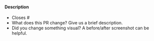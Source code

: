 <!-- Thank you for opening a PR! We really appreciate you taking the time to help out 🙌 -->

#### Description

- Closes # <!-- Add an issue number if this PR will close it. -->
- What does this PR change? Give us a brief description.
- Did you change something visual? A before/after screenshot can be helpful.

<!--
Here’s what will happen next:
One or more of our maintainers will take a look and may ask you to make changes.
We try to be responsive, but don’t worry if this takes a day or two.
-->
